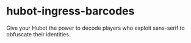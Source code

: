 # hubot-ingress-barcodes
Give your Hubot the power to decode players who exploit sans-serif to obfuscate their identities.
